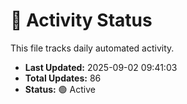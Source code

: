 # 🤖 Activity Status

This file tracks daily automated activity.

- **Last Updated:** 2025-09-02 09:41:03
- **Total Updates:** 86
- **Status:** 🟢 Active
